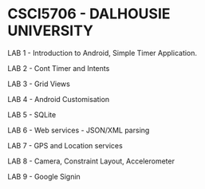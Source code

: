 # CSCI5706 - DALHOUSIE UNIVERSITY
LAB 1 - Introduction to Android, Simple Timer Application.

LAB 2 - Cont Timer and Intents

LAB 3 - Grid Views

LAB 4 - Android Customisation

LAB 5 - SQLite 

LAB 6 - Web services - JSON/XML parsing

LAB 7 - GPS and Location services

LAB 8 - Camera, Constraint Layout, Accelerometer

LAB 9 - Google Signin

